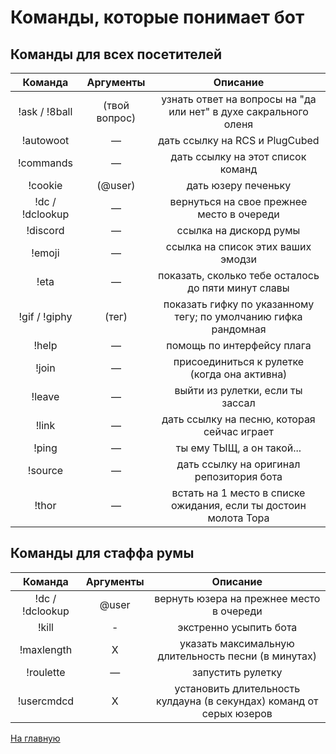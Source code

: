 # Команды, которые понимает бот

## Команды для всех посетителей

| Команда | Аргументы | Описание |
|:-------:|:---------:|:-----------:|
| !ask / !8ball | (твой вопрос) | узнать ответ на вопросы на "да или нет" в духе сакрального оленя |
| !autowoot | — | дать ссылку на RCS и PlugCubed |
| !commands | — | дать ссылку на этот список команд |
| !cookie | (@user) | дать юзеру печеньку |
| !dc / !dclookup | — | вернуться на свое прежнее место в очереди |
| !discord | — | ссылка на дискорд румы |
| !emoji | — | ссылка на список этих ваших эмодзи |
| !eta | — | показать, сколько тебе осталось до пяти минут славы |
| !gif / !giphy | (тег) | показать гифку по указанному тегу; по умолчанию гифка рандомная |
| !help | — | помощь по интерфейсу плага |
| !join | — | присоединиться к рулетке (когда она активна) |
| !leave | — | выйти из рулетки, если ты зассал |
| !link | — | дать ссылку на песню, которая сейчас играет |
| !ping | — | ты ему ТЫЩ, а он такой... |
| !source | — | дать ссылку на оригинал репозитория бота |
| !thor | — | встать на 1 место в списке ожидания, если ты достоин молота Тора |

## Команды для стаффа румы

| Команда | Аргументы | Описание |
|:-------:|:---------:|:-----------:|
| !dc / !dclookup | @user | вернуть юзера на прежнее место в очереди |
| !kill | - | экстренно усыпить бота |
| !maxlength | X | указать максимальную длительность песни (в минутах) |
| !roulette | — | запустить рулетку |
| !usercmdcd | X | установить длительность кулдауна (в секундах) команд от серых юзеров |

[На главную](https://an0nwave.github.io/help/)
